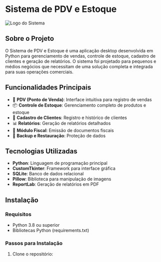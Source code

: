 # Sistema de PDV e Estoque

![Logo do Sistema](assets/logo.png)

## Sobre o Projeto

O Sistema de PDV e Estoque é uma aplicação desktop desenvolvida em Python para gerenciamento de vendas, controle de estoque, cadastro de clientes e geração de relatórios. O sistema foi projetado para pequenos e médios negócios que necessitam de uma solução completa e integrada para suas operações comerciais.

## Funcionalidades Principais

- 🛒 **PDV (Ponto de Venda)**: Interface intuitiva para registro de vendas
- 📦 **Controle de Estoque**: Gerenciamento completo de produtos e estoque
- 👥 **Cadastro de Clientes**: Registro e histórico de clientes
- 📊 **Relatórios**: Geração de relatórios detalhados
- 📝 **Módulo Fiscal**: Emissão de documentos fiscais
- 🔄 **Backup e Restauração**: Proteção de dados

## Tecnologias Utilizadas

- **Python**: Linguagem de programação principal
- **CustomTkinter**: Framework para interface gráfica
- **SQLite**: Banco de dados relacional
- **Pillow**: Biblioteca para manipulação de imagens
- **ReportLab**: Geração de relatórios em PDF

## Instalação

### Requisitos

- Python 3.8 ou superior
- Bibliotecas Python (requirements.txt)

### Passos para Instalação

1. Clone o repositório: